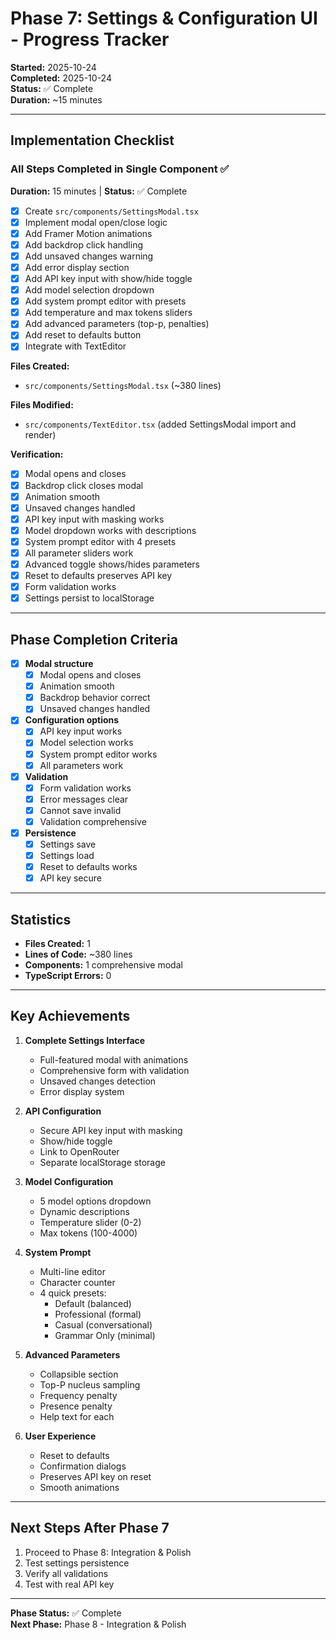 # Phase 7: Settings & Configuration UI - Progress Tracker

**Started:** 2025-10-24  
**Completed:** 2025-10-24  
**Status:** ✅ Complete  
**Duration:** ~15 minutes

---

## Implementation Checklist

### All Steps Completed in Single Component ✅
**Duration:** 15 minutes | **Status:** ✅ Complete

- [x] Create `src/components/SettingsModal.tsx`
- [x] Implement modal open/close logic
- [x] Add Framer Motion animations
- [x] Add backdrop click handling
- [x] Add unsaved changes warning
- [x] Add error display section
- [x] Add API key input with show/hide toggle
- [x] Add model selection dropdown
- [x] Add system prompt editor with presets
- [x] Add temperature and max tokens sliders
- [x] Add advanced parameters (top-p, penalties)
- [x] Add reset to defaults button
- [x] Integrate with TextEditor

**Files Created:**
- `src/components/SettingsModal.tsx` (~380 lines)

**Files Modified:**
- `src/components/TextEditor.tsx` (added SettingsModal import and render)

**Verification:**
- [x] Modal opens and closes
- [x] Backdrop click closes modal
- [x] Animation smooth
- [x] Unsaved changes handled
- [x] API key input with masking works
- [x] Model dropdown works with descriptions
- [x] System prompt editor with 4 presets
- [x] All parameter sliders work
- [x] Advanced toggle shows/hides parameters
- [x] Reset to defaults preserves API key
- [x] Form validation works
- [x] Settings persist to localStorage

---

## Phase Completion Criteria

- [x] **Modal structure**
  - [x] Modal opens and closes
  - [x] Animation smooth
  - [x] Backdrop behavior correct
  - [x] Unsaved changes handled

- [x] **Configuration options**
  - [x] API key input works
  - [x] Model selection works
  - [x] System prompt editor works
  - [x] All parameters work

- [x] **Validation**
  - [x] Form validation works
  - [x] Error messages clear
  - [x] Cannot save invalid
  - [x] Validation comprehensive

- [x] **Persistence**
  - [x] Settings save
  - [x] Settings load
  - [x] Reset to defaults works
  - [x] API key secure

---

## Statistics

- **Files Created:** 1
- **Lines of Code:** ~380 lines
- **Components:** 1 comprehensive modal
- **TypeScript Errors:** 0

---

## Key Achievements

1. **Complete Settings Interface**
   - Full-featured modal with animations
   - Comprehensive form with validation
   - Unsaved changes detection
   - Error display system

2. **API Configuration**
   - Secure API key input with masking
   - Show/hide toggle
   - Link to OpenRouter
   - Separate localStorage storage

3. **Model Configuration**
   - 5 model options dropdown
   - Dynamic descriptions
   - Temperature slider (0-2)
   - Max tokens (100-4000)

4. **System Prompt**
   - Multi-line editor
   - Character counter
   - 4 quick presets:
     - Default (balanced)
     - Professional (formal)
     - Casual (conversational)
     - Grammar Only (minimal)

5. **Advanced Parameters**
   - Collapsible section
   - Top-P nucleus sampling
   - Frequency penalty
   - Presence penalty
   - Help text for each

6. **User Experience**
   - Reset to defaults
   - Confirmation dialogs
   - Preserves API key on reset
   - Smooth animations

---

## Next Steps After Phase 7

1. Proceed to Phase 8: Integration & Polish
2. Test settings persistence
3. Verify all validations
4. Test with real API key

---

**Phase Status:** ✅ Complete  
**Next Phase:** Phase 8 - Integration & Polish
